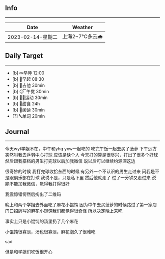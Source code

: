 ## Info
***
| Date        | Weather |
| ----------- | ------- |
| 2023-02-14-星期二 | 上海2~7℃多云🌧️        |


## Daily Target 
***

- [b] 💤早睡   12:00
- [b] 🌅早起    08:30
- [b] 🎵吉他    30min
- [b] 😴午觉    30min
- [b] 🏃‍♀️运动    30min
- [b] 🚫甜食    24h
- [b] 📖阅读    30min
- [?] 🔤单词    20min  

##  Journal
***
今天wyt学姐不在，中午和yhq yxw一起吃的
吃完午饭一起去买了菠萝
下午远方突然叫我去乒羽中心打球
应该是缺个人
今天打的算是很尽兴，打出了很多个好球
然后跟我搭档的男生打完球以后加我微信
说以后可以继续约源深这边

很奇妙的时候
我打完球收拾东西的时候
有另外一个不认识的男生走过来
问我是不是跟俱乐部在打球
我说不是，只是私下里
然后他就走了
过了一分钟又走过来
说能不能加我微信，觉得我打得很好

我震惊错愕然后掏出了二维码

晚上和两个学姐去外面吃了麻花小馄饨
因为中午去买菠萝的时候路过了第一家店
门口招牌写的麻花小馄饨我们都觉得很奇怪
所以决定晚上来吃

事实上只是小馄饨的汤里扔了几个麻花

小馄饨很寡淡，汤也很寡淡，麻花泡久了很难吃

sad

但是和学姐们吃饭很开心








